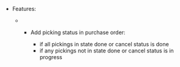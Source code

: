   - Features:
    
      -   - Add picking status in purchase order:
            
              - if all pickings in state done or cancel status is done
              - if any pickings not in state done or cancel status is in
                progress
